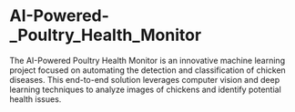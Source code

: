 # AI-Powered-_Poultry_Health_Monitor
The AI-Powered Poultry Health Monitor is an innovative machine learning project focused on automating the detection and classification of chicken diseases. This end-to-end solution leverages computer vision and deep learning techniques to analyze images of chickens and identify potential health issues.

